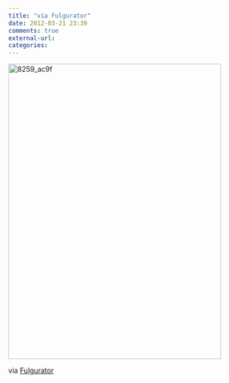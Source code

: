 ```yaml
---
title: "via Fulgurator"
date: 2012-03-21 23:39
comments: true
external-url:
categories:
---
```

[<img src="http://3.asset.soup.io/asset/3025/8259_ac9f.jpeg" width="425" height="591" alt="8259_ac9f" />][1]

via [Fulgurator][2]

  [1]: http://www.juliusvonbismarck.com/bank/index.php?/projects/fulgurator-action/
  [2]: http://www.juliusvonbismarck.com/bank/index.php?/projects/fulgurator-action/
